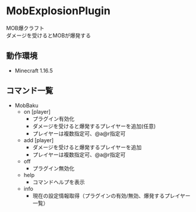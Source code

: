 # MobExplosionPlugin
MOB爆クラフト<br>
ダメージを受けるとMOBが爆発する

## 動作環境
- Minecraft 1.16.5

## コマンド一覧
- MobBaku 
    - on [player]
        - プラグイン有効化
        - ダメージを受けると爆発するプレイヤーを追加(任意)
        - プレイヤーは複数指定可、@a@r指定可
    - add [player]
        - ダメージを受けると爆発するプレイヤーを追加
        - プレイヤーは複数指定可、@a@r指定可
    - off
        - プラグイン無効化
    - help
        - コマンドヘルプを表示
    - info
        - 現在の設定情報取得（プラグインの有効/無効、爆発するプレイヤー一覧）